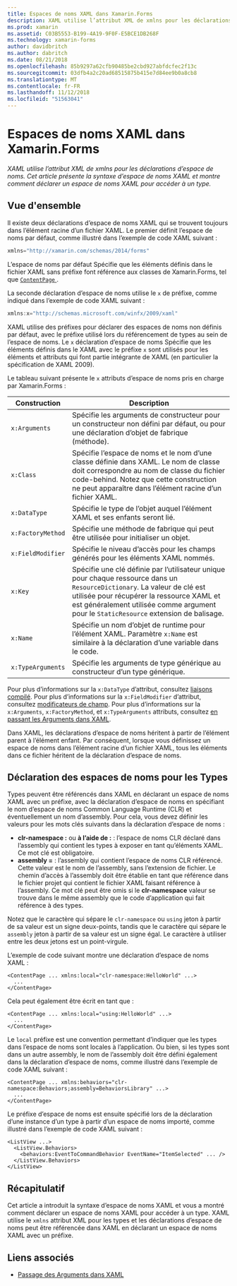 ```yaml
---
title: Espaces de noms XAML dans Xamarin.Forms
description: XAML utilise l’attribut XML de xmlns pour les déclarations d’espace de noms. Cet article présente la syntaxe d’espace de noms XAML et montre comment déclarer un espace de noms XAML pour accéder à un type.
ms.prod: xamarin
ms.assetid: C03B5553-B199-4A19-9F0F-E5BCE1DB268F
ms.technology: xamarin-forms
author: davidbritch
ms.author: dabritch
ms.date: 08/21/2018
ms.openlocfilehash: 85b9297a62cfb90485be2cbd927abfdcfec2f13c
ms.sourcegitcommit: 03dfb4a2c20ad68515875b415e7d84ee9b0a8cb8
ms.translationtype: MT
ms.contentlocale: fr-FR
ms.lasthandoff: 11/12/2018
ms.locfileid: "51563041"
---
```

# <a name="xaml-namespaces-in-xamarinforms"></a>Espaces de noms XAML dans Xamarin.Forms

_XAML utilise l’attribut XML de xmlns pour les déclarations d’espace de noms. Cet article présente la syntaxe d’espace de noms XAML et montre comment déclarer un espace de noms XAML pour accéder à un type._

## <a name="overview"></a>Vue d'ensemble

Il existe deux déclarations d’espace de noms XAML qui se trouvent toujours dans l’élément racine d’un fichier XAML. Le premier définit l’espace de noms par défaut, comme illustré dans l’exemple de code XAML suivant :

```csharp
xmlns="http://xamarin.com/schemas/2014/forms"
```

L’espace de noms par défaut Spécifie que les éléments définis dans le fichier XAML sans préfixe font référence aux classes de Xamarin.Forms, tel que [ `ContentPage` ](xref:Xamarin.Forms.ContentPage).

La seconde déclaration d’espace de noms utilise le `x` de préfixe, comme indiqué dans l’exemple de code XAML suivant :

```csharp
xmlns:x="http://schemas.microsoft.com/winfx/2009/xaml"
```

XAML utilise des préfixes pour déclarer des espaces de noms non définis par défaut, avec le préfixe utilisé lors du référencement de types au sein de l’espace de noms. Le `x` déclaration d’espace de noms Spécifie que les éléments définis dans le XAML avec le préfixe `x` sont utilisés pour les éléments et attributs qui font partie intégrante de XAML (en particulier la spécification de XAML 2009).

Le tableau suivant présente le `x` attributs d’espace de noms pris en charge par Xamarin.Forms :

|Construction|Description|
|--- |--- |
|`x:Arguments`|Spécifie les arguments de constructeur pour un constructeur non défini par défaut, ou pour une déclaration d’objet de fabrique (méthode).|
|`x:Class`|Spécifie l’espace de noms et le nom d’une classe définie dans XAML. Le nom de classe doit correspondre au nom de classe du fichier code-behind. Notez que cette construction ne peut apparaître dans l’élément racine d’un fichier XAML.|
|`x:DataType`|Spécifie le type de l’objet auquel l’élément XAML et ses enfants seront lié.|
|`x:FactoryMethod`|Spécifie une méthode de fabrique qui peut être utilisée pour initialiser un objet.|
|`x:FieldModifier`|Spécifie le niveau d’accès pour les champs générés pour les éléments XAML nommés.|
|`x:Key`|Spécifie une clé définie par l’utilisateur unique pour chaque ressource dans un `ResourceDictionary`. La valeur de clé est utilisée pour récupérer la ressource XAML et est généralement utilisée comme argument pour le `StaticResource` extension de balisage.|
|`x:Name`|Spécifie un nom d’objet de runtime pour l’élément XAML. Paramètre `x:Name` est similaire à la déclaration d’une variable dans le code.|
|`x:TypeArguments`|Spécifie les arguments de type générique au constructeur d’un type générique.|

Pour plus d’informations sur la `x:DataType` d’attribut, consultez [liaisons compilé](~/xamarin-forms/app-fundamentals/data-binding/compiled-bindings.md). Pour plus d’informations sur la `x:FieldModifier` d’attribut, consultez [modificateurs de champ](~/xamarin-forms/xaml/field-modifiers.md). Pour plus d’informations sur la `x:Arguments`, `x:FactoryMethod`, et `x:TypeArguments` attributs, consultez [en passant les Arguments dans XAML](~/xamarin-forms/xaml/passing-arguments.md).

Dans XAML, les déclarations d’espace de noms héritent à partir de l’élément parent à l’élément enfant. Par conséquent, lorsque vous définissez un espace de noms dans l’élément racine d’un fichier XAML, tous les éléments dans ce fichier héritent de la déclaration d’espace de noms.

## <a name="declaring-namespaces-for-types"></a>Déclaration des espaces de noms pour les Types

Types peuvent être référencés dans XAML en déclarant un espace de noms XAML avec un préfixe, avec la déclaration d’espace de noms en spécifiant le nom d’espace de noms Common Language Runtime (CLR) et éventuellement un nom d’assembly. Pour cela, vous devez définir les valeurs pour les mots clés suivants dans la déclaration d’espace de noms :

- **clr-namespace :** ou **à l’aide de :** : l’espace de noms CLR déclaré dans l’assembly qui contient les types à exposer en tant qu’éléments XAML. Ce mot clé est obligatoire.
- **assembly =** : l’assembly qui contient l’espace de noms CLR référencé. Cette valeur est le nom de l’assembly, sans l’extension de fichier. Le chemin d’accès à l’assembly doit être établie en tant que référence dans le fichier projet qui contient le fichier XAML faisant référence à l’assembly. Ce mot clé peut être omis si le **clr-namespace** valeur se trouve dans le même assembly que le code d’application qui fait référence à des types.

Notez que le caractère qui sépare le `clr-namespace` ou `using` jeton à partir de sa valeur est un signe deux-points, tandis que le caractère qui sépare le `assembly` jeton à partir de sa valeur est un signe égal. Le caractère à utiliser entre les deux jetons est un point-virgule.

L’exemple de code suivant montre une déclaration d’espace de noms XAML :

```xaml
<ContentPage ... xmlns:local="clr-namespace:HelloWorld" ...>
  ...
</ContentPage>
```

Cela peut également être écrit en tant que :

```xaml
<ContentPage ... xmlns:local="using:HelloWorld" ...>
  ...
</ContentPage>
```

Le `local` préfixe est une convention permettant d’indiquer que les types dans l’espace de noms sont locales à l’application. Ou bien, si les types sont dans un autre assembly, le nom de l’assembly doit être défini également dans la déclaration d’espace de noms, comme illustré dans l’exemple de code XAML suivant :

```xaml
<ContentPage ... xmlns:behaviors="clr-namespace:Behaviors;assembly=BehaviorsLibrary" ...>
  ...
</ContentPage>
```

Le préfixe d’espace de noms est ensuite spécifié lors de la déclaration d’une instance d’un type à partir d’un espace de noms importé, comme illustré dans l’exemple de code XAML suivant :

```xaml
<ListView ...>
  <ListView.Behaviors>
    <behaviors:EventToCommandBehavior EventName="ItemSelected" ... />
  </ListView.Behaviors>
</ListView>
```

## <a name="summary"></a>Récapitulatif

Cet article a introduit la syntaxe d’espace de noms XAML et vous a montré comment déclarer un espace de noms XAML pour accéder à un type. XAML utilise le `xmlns` attribut XML pour les types et les déclarations d’espace de noms peut être référencée dans XAML en déclarant un espace de noms XAML avec un préfixe.


## <a name="related-links"></a>Liens associés

- [Passage des Arguments dans XAML](~/xamarin-forms/xaml/passing-arguments.md)
